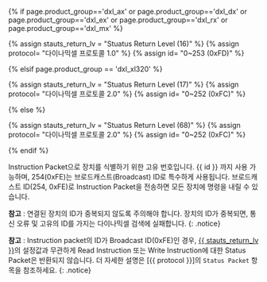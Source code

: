 {% if page.product_group=='dxl_ax' or page.product_group=='dxl_dx' or page.product_group=='dxl_ex' or page.product_group=='dxl_rx' or page.product_group=='dxl_mx' %}

{% assign stauts_return_lv = "Stuatus Return Level (16)" %}
{% assign protocol= "다이나믹셀 프로토콜 1.0" %}
{% assign id= "0~253 (0xFD)" %}

{% elsif page.product_group == 'dxl_xl320' %}

{% assign stauts_return_lv = "Stuatus Return Level (17)" %}
{% assign protocol= "다이나믹셀 프로토콜 2.0" %}
{% assign id= "0~252 (0xFC)" %}

{% else %}

{% assign stauts_return_lv = "Stuatus Return Level (68)" %}  <!-- X / MX 2.0  -->
{% assign protocol= "다이나믹셀 프로토콜 2.0" %}
{% assign id= "0~252 (0xFC)" %}

{% endif %}

Instruction Packet으로 장치를 식별하기 위한 고유 번호입니다.
{{ id }} 까지 사용 가능하며, 254(0xFE)는 브로드캐스트(Broadcast) ID로 특수하게 사용됩니다.
브로드캐스트 ID(254, 0xFE)로 Instruction Packet을 전송하면 모든 장치에 명령을 내릴 수 있습니다.

**참고** : 연결된 장치의 ID가 중복되지 않도록 주의해야 합니다. 장치의 ID가 중복되면, 통신 오류 및 고유의 ID를 가지는 다이나믹셀 검색에 실패합니다.
{: .notice}

**참고** : Instruction packet의 ID가 Broadcast ID(0xFE)인 경우, [{{ stauts_return_lv }}](#status-return-level)의 설정값과 무관하게 Read Instruction 또는 Write Instruction에 대한 Status Packet은 반환되지 않습니다. 더 자세한 설명은 [{{ protocol }}]의 `Status Packet` 항목을 참조하세요.
{: .notice}
